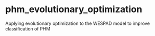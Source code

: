 # phm_evolutionary_optimization
Applying evolutionary optimization to the WESPAD model to improve classification of PHM
